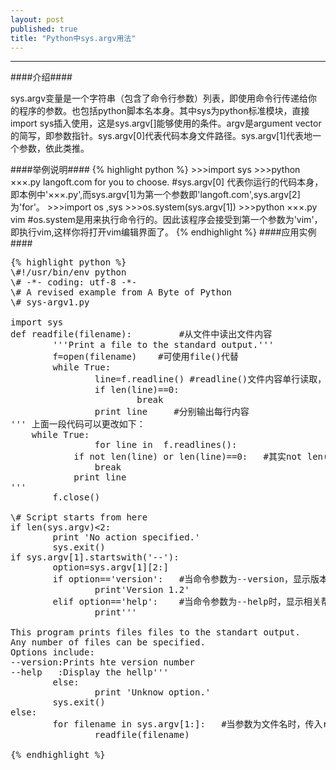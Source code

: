```yaml
---
layout: post
published: true
title: "Python中sys.argv用法"
---
```



------------------------------------------------------    
 
####介绍####       

sys.argv变量是一个字符串（包含了命令行参数）列表，即使用命令行传递给你的程序的参数。也包括python脚本名本身。其中sys为python标准模块，直接import sys插入使用，这是sys.argv[]能够使用的条件。argv是argument vector的简写，即参数指针。sys.argv[0]代表代码本身文件路径。sys.argv[1]代表地一个参数，依此类推。

####举例说明####
{% highlight python %}
    >>>import sys
    >>>python ×××.py  langoft.com for you to choose.  #sys.argv[0] 代表你运行的代码本身，即本例中'×××.py',而sys.argv[1]为第一个参数即'langoft.com',sys.argv[2]为'for'。
    >>>import os ,sys
    >>>os.system(sys.argv[1])
    >>>python ×××.py vim  #os.system是用来执行命令行的。因此该程序会接受到第一个参数为'vim'，即执行vim,这样你将打开vim编辑界面了。
{% endhighlight %}
####应用实例####
<pre>
{% highlight python %}
\#!/usr/bin/env python
\# -*- coding: utf-8 -*-
\# A revised example from A Byte of Python
\# sys-argv1.py

import sys
def readfile(filename):         #从文件中读出文件内容
        '''Print a file to the standard output.'''   
        f=open(filename)	#可使用file()代替
        while True:
                line=f.readline() #readline()文件内容单行读取，而read(),readlines()是整个文件内容读取
                if len(line)==0:
                        break
                print line     #分别输出每行内容
''' 上面一段代码可以更改如下：
	while True:
          		for line in  f.readlines():
	   		if not len(line) or len(line)==0:	#其实not len(line) 和len(line)==0表达的意思差不多
	  			break
	 		print line
'''
        f.close()

\# Script starts from here
if len(sys.argv)<2:
        print 'No action specified.'
        sys.exit()
if sys.argv[1].startswith('--'): 
        option=sys.argv[1][2:]
        if option=='version':   #当命令参数为--version，显示版本号
                print'Version 1.2'
        elif option=='help':    #当命令参数为--help时，显示相关帮助内容
                print'''

This program prints files files to the standart output.
Any number of files can be specified.
Options include:
--version:Prints hte version number
--help   :Display the hellp'''
        else:
                print 'Unknow option.'
        sys.exit()
else:
        for filename in sys.argv[1:]:   #当参数为文件名时，传入readfile，读出其内容。
                readfile(filename)

{% endhighlight %}
</pre>
